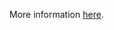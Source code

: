 More information [here](https://docs.bridgecrew.io/docs/ensure-that-the-profiling-argument-is-set-to-false).
